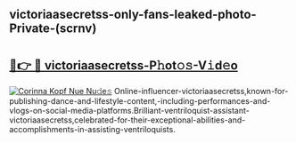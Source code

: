 ## victoriaasecretss-only-fans​-leaked-photo​-Private-(scrnv)


# <h2><a href="https://mediaupload.pro?title=victoriaasecretss&ref=git">🔗👉 🔴 victoriaasecretss-P𝚑ot𝚘𝚜-V𝚒d𝚎o</a></h2>

[![Corinna Kopf Nue Nu𝚍e𝚜](https://i.imgur.com/0qMVB7G.gif)](https://mediaupload.pro?title=victoriaasecretss&ref=git)
Online-influencer-victoriaasecretss,known-for-publishing-dance-and-lifestyle-content,-including-performances-and-vlogs-on-social-media-platforms.Brilliant-ventriloquist-assistant-victoriaasecretss,celebrated-for-their-exceptional-abilities-and-accomplishments-in-assisting-ventriloquists.  